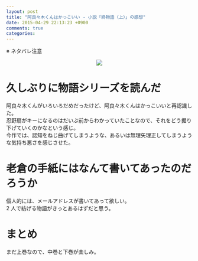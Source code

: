 ```yaml
---
layout: post
title: "阿良々木くんはかっこいい - 小説「終物語（上）」の感想"
date: 2015-04-29 22:13:23 +0900
comments: true
categories: 
---
```


※ ネタバレ注意

<div style="text-align: center;">
<a href="http://www.amazon.co.jp/gp/product/4062838575/ref=as_li_ss_il?ie=UTF8&camp=247&creative=7399&creativeASIN=4062838575&linkCode=as2&tag=5000164-22"><img border="0" src="http://ws-fe.amazon-adsystem.com/widgets/q?_encoding=UTF8&ASIN=4062838575&Format=_SL250_&ID=AsinImage&MarketPlace=JP&ServiceVersion=20070822&WS=1&tag=5000164-22" ></a><img src="http://ir-jp.amazon-adsystem.com/e/ir?t=5000164-22&l=as2&o=9&a=4062838575" width="1" height="1" border="0" alt="" style="border:none !important; margin:0px !important;" />
</div>

久しぶりに物語シリーズを読んだ
====
阿良々木くんがいろいろだめだったけど、阿良々木くんはかっこいいと再認識した。  
忍野扇がキーになるのはだいぶ前からわかっていたことなので、それをどう掘り下げていくのかなという感じ。  
今作では、認知をねじ曲げてしまうような、あるいは無理矢理正してしまうような気持ち悪さを感じさせた。

老倉の手紙にはなんて書いてあったのだろうか
====
個人的には、メールアドレスが書いてあって欲しい。  
2 人で紡げる物語がきっとあるはずだと思う。

まとめ
====
まだ上巻なので、中巻と下巻が楽しみ。
